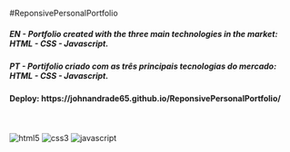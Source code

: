 ﻿#ReponsivePersonalPortfolio
<h5>EN - Portfolio created with the three main technologies in the market: HTML - CSS - Javascript.</h5>
<h5>PT - Portifolio criado com as três principais tecnologias do mercado: HTML - CSS - Javascript.</h5>
<h4>Deploy: https://johnandrade65.github.io/ReponsivePersonalPortfolio/</h4>
﻿<div style="display: inline_block"><br/>
  <img alt="html5" src="https://img.shields.io/badge/HTML5-E34F26?style=for-the-badge&logo=html5&logoColor=white"/>
  <img alt="css3" src="https://img.shields.io/badge/CSS3-1572B6?style=for-the-badge&logo=css3&logoColor=white"/>
  <img alt="javascript" src="https://img.shields.io/badge/JavaScript-323330?style=for-the-badge&logo=javascript&logoColor=F7DF1E"/>
</div

